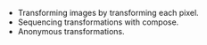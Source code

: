 * Transforming images by transforming each pixel.
* Sequencing transformations with compose.
* Anonymous transformations.

